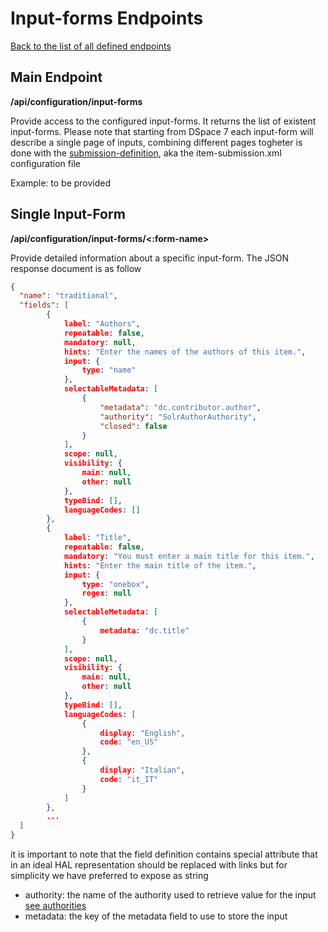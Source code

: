 # Input-forms Endpoints
[Back to the list of all defined endpoints](endpoints.md)

## Main Endpoint
**/api/configuration/input-forms**   

Provide access to the configured input-forms. It returns the list of existent input-forms.
Please note that starting from DSpace 7 each input-form will describe a single page of inputs, combining different pages togheter is done with the [submission-definition](submission-panels.md), aka the item-submission.xml configuration file 

Example: to be provided

## Single Input-Form 
**/api/configuration/input-forms/<:form-name>**

Provide detailed information about a specific input-form. The JSON response document is as follow
```json
{
  "name": "traditional",
  "fields": [
  		{
  			label: "Authors",
  			repeatable: false,
  			mandatory: null,
  			hints: "Enter the names of the authors of this item.",
  			input: {
  				type: "name"
  			},
  			selectableMetadata: [
  				{
  					"metadata": "dc.contributor.author",
  					"authority": "SolrAuthorAuthority",
  					"closed": false
  				}
  			],
  			scope: null, 
  			visibility: {
  				main: null,
  				other: null
  			},
  			typeBind: [],
  			languageCodes: []
  		},
  		{
			label: "Title",
  			repeatable: false,
  			mandatory: "You must enter a main title for this item.",
  			hints: "Enter the main title of the item.",
  			input: {
  				type: "onebox",
  				regex: null
  			},
  			selectableMetadata: [
  				{
  					metadata: "dc.title"
  				}
  			],
  			scope: null, 
  			visibility: {
  				main: null,
  				other: null
  			},
  			typeBind: [],
  			languageCodes: [
  				{
  					display: "English",
  					code: "en_US"
				},
				{
  					display: "Italian",
  					code: "it_IT"
				}
  			]
  		},
  		...
  ]
}

```

it is important to note that the field definition contains special attribute that in an ideal HAL representation should be replaced with links but for simplicity we have preferred to expose as string
* authority: the name of the authority used to retrieve value for the input [see authorities](authorities.md) 
* metadata: the key of the metadata field to use to store the input